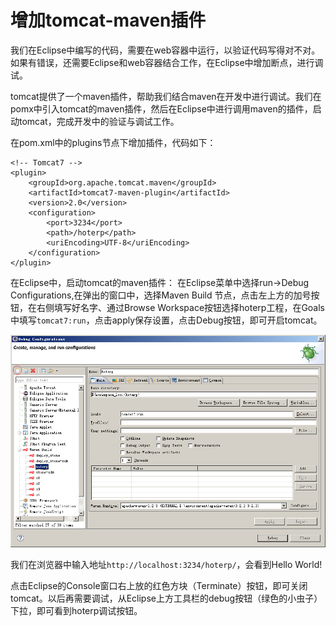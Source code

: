 # 增加tomcat-maven插件

我们在Eclipse中编写的代码，需要在web容器中运行，以验证代码写得对不对。如果有错误，还需要Eclipse和web容器结合工作，在Eclipse中增加断点，进行调试。

tomcat提供了一个maven插件，帮助我们结合maven在开发中进行调试。我们在pomx中引入tomcat的maven插件，然后在Eclipse中进行调用maven的插件，启动tomcat，完成开发中的验证与调试工作。

在pom.xml中的plugins节点下增加插件，代码如下：
```
<!-- Tomcat7 -->
<plugin>
	<groupId>org.apache.tomcat.maven</groupId>
	<artifactId>tomcat7-maven-plugin</artifactId>
	<version>2.0</version>
	<configuration>
		<port>3234</port>
		<path>/hoterp</path>
		<uriEncoding>UTF-8</uriEncoding>
	</configuration>
</plugin>
```

在Eclipse中，启动tomcat的maven插件：
在Eclipse菜单中选择run->Debug Configurations,在弹出的窗口中，选择Maven Build 节点，点击左上方的加号按钮，在右侧填写好名字、通过Browse Workspace按钮选择hoterp工程，在Goals中填写`tomcat7:run`，点击apply保存设置，点击Debug按钮，即可开启tomcat。

![Figure 1-9](images/1/Eclipse建立调试按钮.jpg)

我们在浏览器中输入地址`http://localhost:3234/hoterp/`，会看到Hello World!

点击Eclipse的Console窗口右上放的红色方块（Terminate）按钮，即可关闭tomcat。以后再需要调试，从Eclipse上方工具栏的debug按钮（绿色的小虫子）下拉，即可看到hoterp调试按钮。



